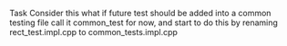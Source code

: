 Task Consider this what if future test should be added into a common testing file call it common_test for now, and start to do this by renaming rect_test.impl.cpp to common_tests.impl.cpp

